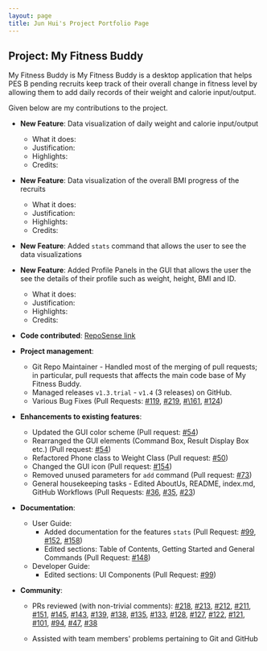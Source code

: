 ```yaml
---
layout: page
title: Jun Hui's Project Portfolio Page
---
```


## Project: My Fitness Buddy

My Fitness Buddy is My Fitness Buddy is a desktop application that helps PES B pending recruits keep track of their
overall change in fitness level by allowing them to add daily records of their weight and calorie input/output.  

Given below are my contributions to the project.

* **New Feature**: Data visualization of daily weight and calorie input/output
  * What it does:
  * Justification:
  * Highlights:
  * Credits:
  
* **New Feature**: Data visualization of the overall BMI progress of the recruits
  * What it does:
  * Justification:
  * Highlights:
  * Credits:

* **New Feature**: Added `stats` command that allows the user to see the data visualizations 

* **New Feature**: Added Profile Panels in the GUI that allows the user the see the details of
their profile such as weight, height, BMI and ID.
  * What it does:
  * Justification:
  * Highlights:
  * Credits:

* **Code contributed**: [RepoSense link](https://nus-cs2103-ay2021s1.github.io/tp-dashboard/#breakdown=true&search=junhui-phoon&sort=groupTitle&sortWithin=title&since=2020-08-14&timeframe=commit&mergegroup=&groupSelect=groupByRepos&checkedFileTypes=docs~functional-code~test-code~other)

* **Project management**:
  * Git Repo Maintainer - Handled most of the merging of pull requests; in particular, pull
  requests that affects the main code base of My Fitness Buddy.
  * Managed releases `v1.3.trial` - `v1.4` (3 releases) on GitHub.
  * Various Bug Fixes (Pull Requests: [\#119](https://github.com/AY2021S1-CS2103T-W11-3/tp/pull/119), [\#219](https://github.com/AY2021S1-CS2103T-W11-3/tp/pull/219),
  [#\161](https://github.com/AY2021S1-CS2103T-W11-3/tp/pull/161), [\#124](https://github.com/AY2021S1-CS2103T-W11-3/tp/pull/124))
  

* **Enhancements to existing features**:
  * Updated the GUI color scheme (Pull request: [\#54](https://github.com/AY2021S1-CS2103T-W11-3/tp/pull/54))
  * Rearranged the GUI elements (Command Box, Result Display Box etc.) (Pull request: [\#54](https://github.com/AY2021S1-CS2103T-W11-3/tp/pull/54))
  * Refactored Phone class to Weight Class (Pull request: [\#50](https://github.com/AY2021S1-CS2103T-W11-3/tp/pull/50))
  * Changed the GUI icon (Pull request: [\#154](https://github.com/AY2021S1-CS2103T-W11-3/tp/pull/154))
  * Removed unused parameters for `add` command (Pull request: [\#73](https://github.com/AY2021S1-CS2103T-W11-3/tp/pull/73))
  * General housekeeping tasks - Edited AboutUs, README, index.md, GitHub Workflows (Pull Requests: [\#36](https://github.com/AY2021S1-CS2103T-W11-3/tp/pull/36), [\#35](https://github.com/AY2021S1-CS2103T-W11-3/tp/pull/35),
   [\#23](https://github.com/AY2021S1-CS2103T-W11-3/tp/pull/23))

* **Documentation**:
  * User Guide:
    * Added documentation for the features `stats` (Pull Request: [\#99](https://github.com/AY2021S1-CS2103T-W11-3/tp/pull/99), [\#152](https://github.com/AY2021S1-CS2103T-W11-3/tp/pull/152), [\#158](https://github.com/AY2021S1-CS2103T-W11-3/tp/pull/158))
    * Edited sections: Table of Contents, Getting Started and General Commands (Pull Request: [\#148](https://github.com/AY2021S1-CS2103T-W11-3/tp/pull/148))
  * Developer Guide:
    * Edited sections: UI Components (Pull Request: [\#99](https://github.com/AY2021S1-CS2103T-W11-3/tp/pull/99/files))
  

* **Community**:
  * PRs reviewed (with non-trivial comments): 
  [\#218](https://github.com/AY2021S1-CS2103T-W11-3/tp/pull/218),
  [\#213](https://github.com/AY2021S1-CS2103T-W11-3/tp/pull/213),
  [\#212](https://github.com/AY2021S1-CS2103T-W11-3/tp/pull/212),
  [\#211](https://github.com/AY2021S1-CS2103T-W11-3/tp/pull/211),
  [\#151](https://github.com/AY2021S1-CS2103T-W11-3/tp/pull/151),
  [\#145](https://github.com/AY2021S1-CS2103T-W11-3/tp/pull/145),
  [\#143](https://github.com/AY2021S1-CS2103T-W11-3/tp/pull/143),
  [\#139](https://github.com/AY2021S1-CS2103T-W11-3/tp/pull/139),
  [\#138](https://github.com/AY2021S1-CS2103T-W11-3/tp/pull/138),
  [\#135](https://github.com/AY2021S1-CS2103T-W11-3/tp/pull/135),
  [\#133](https://github.com/AY2021S1-CS2103T-W11-3/tp/pull/133),
  [\#128](https://github.com/AY2021S1-CS2103T-W11-3/tp/pull/121),
  [\#127](https://github.com/AY2021S1-CS2103T-W11-3/tp/pull/127),
  [\#122](https://github.com/AY2021S1-CS2103T-W11-3/tp/pull/122),
  [\#121](https://github.com/AY2021S1-CS2103T-W11-3/tp/pull/121),
  [\#101](https://github.com/AY2021S1-CS2103T-W11-3/tp/pull/101),
  [\#94](https://github.com/AY2021S1-CS2103T-W11-3/tp/pull/94),
  [\#47](https://github.com/AY2021S1-CS2103T-W11-3/tp/pull/47),
  [\#38](https://github.com/AY2021S1-CS2103T-W11-3/tp/pull/38)
  
  * Assisted with team members' problems pertaining to Git and GitHub 
